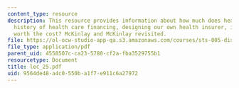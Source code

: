 ```yaml
---
content_type: resource
description: This resource provides information about how much does healthcare cost?,
  history of health care financing, designing our own health insurer, is medicine
  worth the cost? McKinlay and McKinlay revisited.
file: https://ol-ocw-studio-app-qa.s3.amazonaws.com/courses/sts-005-disease-and-society-in-america-fall-2005/9564de48a4c0550ba1f7e911c6a27972_lec_25.pdf
file_type: application/pdf
parent_uid: 4558507c-ca23-5780-cf2a-fba3529755b1
resourcetype: Document
title: lec_25.pdf
uid: 9564de48-a4c0-550b-a1f7-e911c6a27972
---
```

